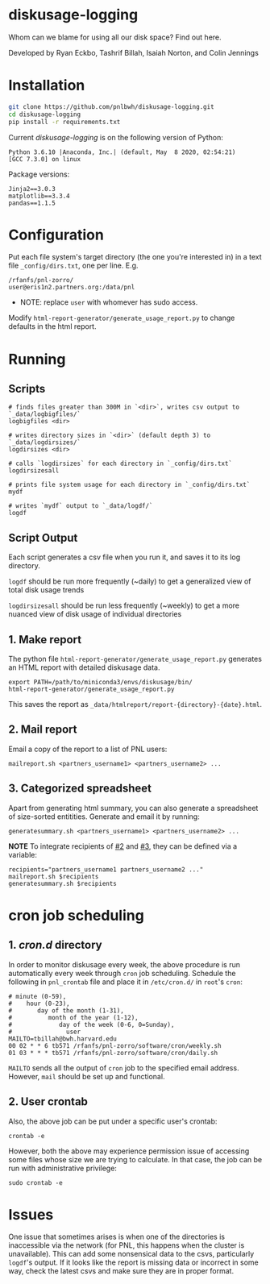 # diskusage-logging

Whom can we blame for using all our disk space?  Find out here.

Developed by Ryan Eckbo, Tashrif Billah, Isaiah Norton, and Colin Jennings


# Installation

```bash
git clone https://github.com/pnlbwh/diskusage-logging.git
cd diskusage-logging
pip install -r requirements.txt
```

Current *diskusage-logging* is on the following version of Python:

    Python 3.6.10 |Anaconda, Inc.| (default, May  8 2020, 02:54:21)
    [GCC 7.3.0] on linux

Package versions:

    Jinja2==3.0.3
    matplotlib==3.3.4
    pandas==1.1.5


# Configuration

Put each file system's target directory (the one you're interested in) in a
text file `_config/dirs.txt`, one per line. E.g.

    /rfanfs/pnl-zorro/
    user@eris1n2.partners.org:/data/pnl

* NOTE: replace `user` with whomever has sudo access.

Modify `html-report-generator/generate_usage_report.py` to change defaults in the html report.

# Running

## Scripts

    # finds files greater than 300M in `<dir>`, writes csv output to `_data/logbigfiles/`
    logbigfiles <dir>

    # writes directory sizes in `<dir>` (default depth 3) to `_data/logdirsizes/`
    logdirsizes <dir>

    # calls `logdirsizes` for each directory in `_config/dirs.txt`
    logdirsizesall

    # prints file system usage for each directory in `_config/dirs.txt`
    mydf

    # writes `mydf` output to `_data/logdf/`
    logdf

## Script Output

Each script generates a csv file when you run it, and saves it to its log directory.

`logdf` should be run more frequently (~daily) to get a generalized view of total disk usage trends

`logdirsizesall` should be run less frequently (~weekly) to get a more nuanced view of disk usage of individual directories

## 1. Make report

The python file `html-report-generator/generate_usage_report.py` generates an HTML report with detailed diskusage data.

    export PATH=/path/to/miniconda3/envs/diskusage/bin/
    html-report-generator/generate_usage_report.py

This saves the report as `_data/htmlreport/report-{directory}-{date}.html`.

## 2. Mail report

Email a copy of the report to a list of PNL users:

    mailreport.sh <partners_username1> <partners_username2> ...

## 3. Categorized spreadsheet

Apart from generating html summary, you can also generate a spreadsheet of size-sorted entitities.
Generate and email it by running:

    generatesummary.sh <partners_username1> <partners_username2> ...

**NOTE** To integrate recipients of [#2](#2-mail-report) and [#3](#3-categorized-spreadsheet), they can be defined via a variable:

    recipients="partners_username1 partners_username2 ..."
    mailreport.sh $recipients
    generatesummary.sh $recipients


# cron job scheduling

## 1. *cron.d* directory

In order to monitor diskusage every week, the above procedure is run automatically
every week through `cron` job scheduling. Schedule the following in `pnl_crontab` file
and place it in `/etc/cron.d/` in `root`'s `cron`:

    # minute (0-59),
    #    hour (0-23),
    #       day of the month (1-31),
    #          month of the year (1-12),
    #             day of the week (0-6, 0=Sunday),
    #               user
    MAILTO=tbillah@bwh.harvard.edu
    00 02 * * 6 tb571 /rfanfs/pnl-zorro/software/cron/weekly.sh
    01 03 * * * tb571 /rfanfs/pnl-zorro/software/cron/daily.sh

`MAILTO` sends all the output of `cron` job to the specified email address. However, `mail` should be
set up and functional.

## 2. User crontab

Also, the above job can be put under a specific user's crontab:

    crontab -e

However, both the above may experience permission issue of accessing some files
whose size we are trying to calculate. In that case, the job can be run with
administrative privilege:

    sudo crontab -e


# Issues

One issue that sometimes arises is when one of the directories is inaccessible via the
network (for PNL, this happens when the cluster is unavailable). This can add some
nonsensical data to the csvs, particularly `logdf`'s output.  If it looks like the
report is missing data or incorrect in some way, check the latest csvs and make sure
they are in proper format.
